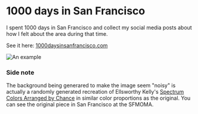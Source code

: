 # 1000 days in San Francisco

I spent 1000 days in San Francisco and collect my social media posts about how I felt about the area during that time.

See it here: [1000daysinsanfrancisco.com](http://www.1000daysinsanfrancisco.com)

![An example](http://i.imgur.com/7ngWfif.png)

### Side note

The background being generared to make the image seem "noisy" is actually a randomly generated recreation of Ellsworthy Kelly's [Spectrum Colors Arranged by Chance](https://www.sfmoma.org/artwork/99.352
) in similar color proportions as the original. You can see the original piece in San Francisco at the SFMOMA.
